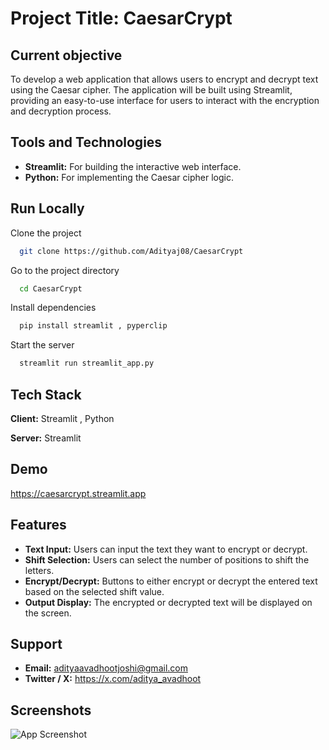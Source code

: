 # Project Title: CaesarCrypt

##  Current objective 
To develop a web application that allows users to encrypt and decrypt text using the Caesar cipher. The application will be built using Streamlit, providing an easy-to-use interface for users to interact with the encryption and decryption process.


## Tools and Technologies
- **Streamlit:** For building the interactive web interface.
- **Python:** For implementing the Caesar cipher logic.
## Run Locally

Clone the project

```bash
  git clone https://github.com/Adityaj08/CaesarCrypt
```

Go to the project directory

```bash
  cd CaesarCrypt
```

Install dependencies

```bash
  pip install streamlit , pyperclip
```

Start the server

```bash
  streamlit run streamlit_app.py
```


## Tech Stack

**Client:** Streamlit , Python

**Server:** Streamlit


## Demo

https://caesarcrypt.streamlit.app


## Features

- **Text Input:** Users can input the text they want to encrypt or decrypt.
-  **Shift Selection:** Users can select the number of positions to shift the letters.
- **Encrypt/Decrypt:** Buttons to either encrypt or decrypt the entered text based on the selected shift value.
- **Output Display:** The encrypted or decrypted text will be displayed on the screen.


## Support
 
- **Email:** adityaavadhootjoshi@gmail.com
- **Twitter / X:** https://x.com/aditya_avadhoot


## Screenshots

![App Screenshot](https://caesarcrypt.streamlit.app/)


